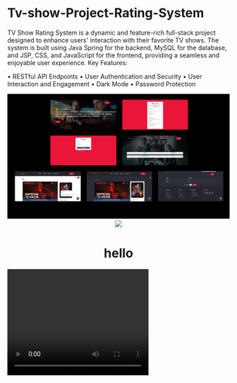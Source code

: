 # Tv-show-Project-Rating-System
TV Show Rating System is a dynamic and feature-rich full-stack project designed to enhance users' interaction with their favorite TV shows. The system is built using Java Spring for the backend, MySQL for the database, and JSP, CSS, and JavaScript for the frontend, providing a seamless and enjoyable user experience.
Key Features:

• RESTful API Endpoints
• User Authentication and Security
• User Interaction and Engagement
• Dark Mode
• Password Protection

<div align="center" >
  <img src="images/Screenshot 2023-07-22 150202.png" width="900">
 
  <img src="https://gifs.com/gif/tvshow-DqO4z6" width="50%">
  <h1>hello</h1>
</div>

<video src="images/Tv show Demo.mp4" width="320" height="240" autoplay mute />

 

<h1>hello</h1>
